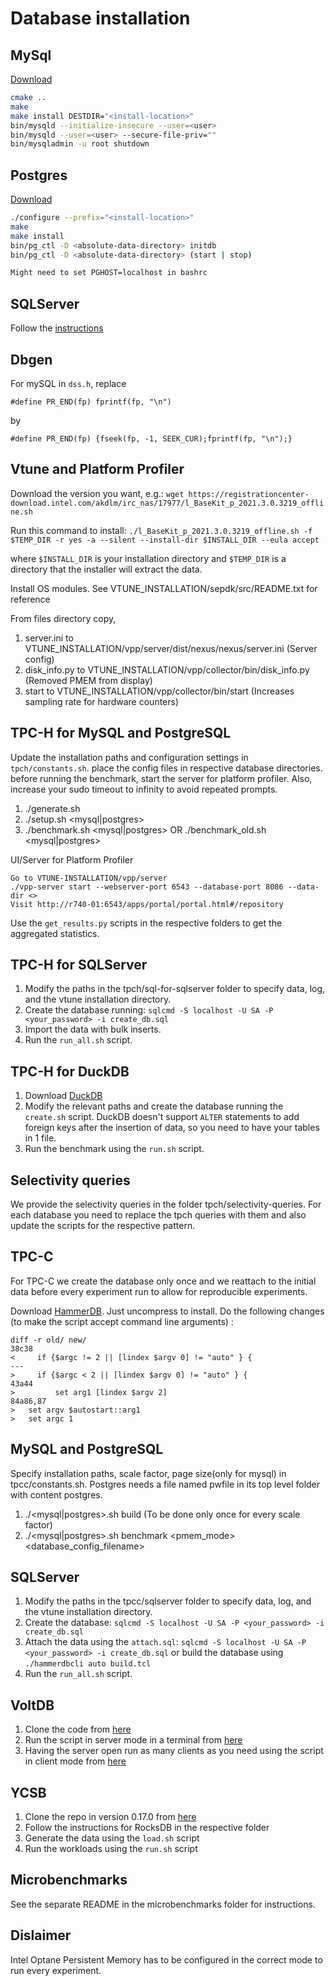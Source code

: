 # Database installation
## MySql
[Download](https://dev.mysql.com/downloads/mysql)

```bash
cmake ..
make
make install DESTDIR="<install-location>"
bin/mysqld --initialize-insecure --user=<user>
bin/mysqld --user=<user> --secure-file-priv=""
bin/mysqladmin -u root shutdown
```

## Postgres

[Download](https://www.postgresql.org/ftp/source/)

```bash
./configure --prefix="<install-location>"
make
make install
bin/pg_ctl -D <absolute-data-directory> initdb
bin/pg_ctl -D <absolute-data-directory> (start | stop)

Might need to set PGHOST=localhost in bashrc
```

## SQLServer

Follow the [instructions](https://docs.microsoft.com/en-us/sql/database-engine/install-windows/install-sql-server?view=sql-server-ver15)

## Dbgen

For mySQL in `dss.h`, replace

`#define PR_END(fp) fprintf(fp, "\n")`

by

`#define PR_END(fp) {fseek(fp, -1, SEEK_CUR);fprintf(fp, "\n");}`


## Vtune and Platform Profiler

Download the version you want, e.g.:
`wget https://registrationcenter-download.intel.com/akdlm/irc_nas/17977/l_BaseKit_p_2021.3.0.3219_offline.sh`

Run this command to install:
`./l_BaseKit_p_2021.3.0.3219_offline.sh -f $TEMP_DIR -r yes -a --silent --install-dir $INSTALL_DIR --eula accept`

where `$INSTALL_DIR` is your installation directory and `$TEMP_DIR` is a
directory that the installer will extract the data.

Install OS modules. See VTUNE_INSTALLATION/sepdk/src/README.txt for reference

From files directory copy,
1. server.ini  to VTUNE_INSTALLATION/vpp/server/dist/nexus/nexus/server.ini (Server config)
2. disk_info.py to VTUNE_INSTALLATION/vpp/collector/bin/disk_info.py (Removed PMEM from display)
3. start to VTUNE_INSTALLATION/vpp/collector/bin/start (Increases sampling rate for hardware counters)


## TPC-H for MySQL and PostgreSQL

Update the installation paths and configuration settings in `tpch/constants.sh`.
place the config files in respective database directories. before running the
benchmark, start the server for platform profiler. Also, increase your sudo
timeout to infinity to avoid repeated prompts.

1. ./generate.sh
2. ./setup.sh <mysql|postgres>
3. ./benchmark.sh <mysql|postgres> OR ./benchmark_old.sh <mysql|postgres>


UI/Server for Platform Profiler
```
Go to VTUNE-INSTALLATION/vpp/server
./vpp-server start --webserver-port 6543 --database-port 8086 --data-dir <>
Visit http://r740-01:6543/apps/portal/portal.html#/repository
```

Use the `get_results.py` scripts in the respective folders to get the aggregated statistics.

## TPC-H for SQLServer

1. Modify the paths in the tpch/sql-for-sqlserver folder to specify data, log, and the vtune installation directory.
1. Create the database running: `sqlcmd -S localhost -U SA -P <your_password> -i create_db.sql`
2. Import the data with bulk inserts.
3. Run the `run_all.sh` script.

## TPC-H for DuckDB

1. Download [DuckDB](https://github.com/duckdb/duckdb/releases/download/v0.7.1/duckdb_cli-linux-amd64.zip)
2. Modify the relevant paths and create the database running the `create.sh` script. DuckDB doesn't support `ALTER` statements to add foreign keys after the insertion of data, so you need to have your tables in 1 file.
3. Run the benchmark using the `run.sh` script.

## Selectivity queries

We provide the selectivity queries in the folder tpch/selectivity-queries. For each database you need to replace the tpch queries with them and also update the scripts for the respective pattern.

## TPC-C
For TPC-C we create the database only once and we reattach to the initial data
before every experiment run to allow for reproducible experiments.

Download [HammerDB](https://github.com/TPC-Council/HammerDB/releases/download/v4.2/HammerDB-4.2-Linux.tar.gz).
Just uncompress to install. Do the following changes (to make the script accept command line arguments) :
```
diff -r old/ new/
38c38
<     if {$argc != 2 || [lindex $argv 0] != "auto" } {
---
>     if {$argc < 2 || [lindex $argv 0] != "auto" } {
43a44
>         set arg1 [lindex $argv 2]
84a86,87
>   set argv $autostart::arg1
>   set argc 1
```

## MySQL and PostgreSQL
Specify installation paths, scale factor, page size(only for mysql) in tpcc/constants.sh.
Postgres needs a file named pwfile in its top level folder with content postgres.
1. ./<mysql|postgres>.sh build (To be done only once for every scale factor)
2. ./<mysql|postgres>.sh benchmark <pmem_mode> <database_config_filename>

## SQLServer

1. Modify the paths in the tpcc/sqlserver folder to specify data, log, and the vtune installation directory.
2. Create the database: `sqlcmd -S localhost -U SA -P <your_password> -i create_db.sql`
3. Attach the data using the `attach.sql`: `sqlcmd -S localhost -U SA -P <your_password> -i create_db.sql` or build the database using `./hammerdbcli auto build.tcl`
4. Run the `run_all.sh` script.

## VoltDB
1. Clone the code from [here](https://github.com/VoltDB/voltdb)
2. Run the script in server mode in a terminal from [here](https://github.com/VoltDB/voltdb/blob/master/tests/test_apps/tpcc/run.sh)
3. Having the server open run as many clients as you need using the script in client mode from [here](https://github.com/VoltDB/voltdb/blob/master/tests/test_apps/tpcc/run.sh)


## YCSB

1. Clone the repo in version 0.17.0 from [here](https://github.com/brianfrankcooper/YCSB)
2. Follow the instructions for RocksDB in the respective folder
3. Generate the data using the `load.sh` script
4. Run the workloads using the `run.sh` script

## Microbenchmarks

See the separate README in the microbenchmarks folder for instructions.


## Dislaimer
Intel Optane Persistent Memory has to be configured in the correct mode to run
every experiment.
